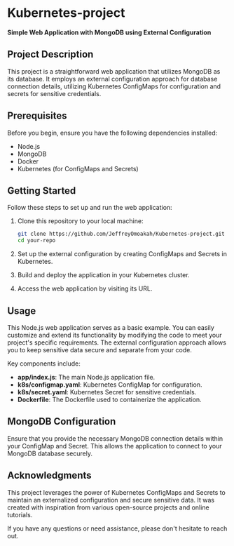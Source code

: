 # Kubernetes-project
**Simple Web Application with MongoDB using External Configuration**

## Project Description

This project is a straightforward web application that utilizes MongoDB as its database. It employs an external configuration approach for database connection details, utilizing Kubernetes ConfigMaps for configuration and secrets for sensitive credentials.

## Prerequisites

Before you begin, ensure you have the following dependencies installed:

- Node.js
- MongoDB
- Docker
- Kubernetes (for ConfigMaps and Secrets)

## Getting Started

Follow these steps to set up and run the web application:

1. Clone this repository to your local machine:

   ```bash
   git clone https://github.com/JeffreyOmoakah/Kubernetes-project.git
   cd your-repo
   ```

2. Set up the external configuration by creating ConfigMaps and Secrets in Kubernetes.

3. Build and deploy the application in your Kubernetes cluster.

4. Access the web application by visiting its URL.

## Usage

This Node.js web application serves as a basic example. You can easily customize and extend its functionality by modifying the code to meet your project's specific requirements. The external configuration approach allows you to keep sensitive data secure and separate from your code.

Key components include:

- **app/index.js**: The main Node.js application file.
- **k8s/configmap.yaml**: Kubernetes ConfigMap for configuration.
- **k8s/secret.yaml**: Kubernetes Secret for sensitive credentials.
- **Dockerfile**: The Dockerfile used to containerize the application.

## MongoDB Configuration

Ensure that you provide the necessary MongoDB connection details within your ConfigMap and Secret. This allows the application to connect to your MongoDB database securely.

## Acknowledgments

This project leverages the power of Kubernetes ConfigMaps and Secrets to maintain an externalized configuration and secure sensitive data. It was created with inspiration from various open-source projects and online tutorials.

If you have any questions or need assistance, please don't hesitate to reach out.
